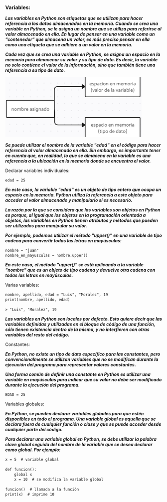 ### Variables:

___Las variables en Python son etiquetas que se utilizan para hacer referencia a los datos almacenados en la memoria. Cuando se crea una variable en Python, se le asigna un nombre que se utiliza para referirse al valor almacenado en ella. En lugar de pensar en una variable como un "contenedor" que almacena un valor, es más preciso pensar en ella como una etiqueta que se adhiere a un valor en la memoria.___


___Cada vez que se crea una variable en Python, se asigna un espacio en la memoria para almacenar su valor y su tipo de dato. Es decir, la variable no solo contiene el valor de la información, sino que también tiene una referencia a su tipo de dato.___




![Ejemplo de asignacion](../files/image.png)

___Se puede utilizar el nombre de la variable "edad" en el código para hacer referencia al valor almacenado en ella. Sin embargo, es importante tener en cuenta que, en realidad, lo que se almacena en la variable es una referencia a la ubicación en la memoria donde se encuentra el valor.___

Declarar variables individuales:

```
edad = 25
```

___En este caso, la variable "edad" es un objeto de tipo entero que ocupa un espacio en la memoria. Python utiliza la referencia a este objeto para acceder al valor almacenado y manipularlo si es necesario.___


___La razón por la que se considera que las variables son objetos en Python es porque, al igual que los objetos en la programación orientada a objetos, las variables en Python tienen atributos y métodos que pueden ser utilizados para manipular su valor.___


___Por ejemplo, podemos utilizar el método "upper()" en una variable de tipo cadena para convertir todas las letras en mayúsculas:___

```
nombre = "juan"
nombre_en_mayusculas = nombre.upper()
```

___En este caso, el método "upper()" se está aplicando a la variable "nombre" que es un objeto de tipo cadena y devuelve otra cadena con todas las letras en mayúsculas.___

Varias variables:

```
nombre, apellido, edad = "Luis", "Moralez", 19
print(nombre, apellido, edad)

> "Luis", "Moralez", 19
```

___Las variables en Python son locales por defecto. Esto quiere decir que las variables       definidas y utilizadas en el bloque de código de una función, sólo tienen existencia dentro de la misma, y no interfieren con otras variables del resto del código.___

Constantes:

___En Python, no existe un tipo de dato específico para las constantes, pero convencionalmente se utilizan variables que no se modifican durante la ejecución del programa para representar valores constantes.___

___Una forma común de definir una constante en Python es utilizar una variable en mayúsculas para indicar que su valor no debe ser modificado durante la ejecución del programa.___

```
EDAD = 25
```

Variables globales:

___En Python, se pueden declarar variables globales para que estén disponibles en todo el programa. Una variable global es aquella que se declara fuera de cualquier función o clase y que se puede acceder desde cualquier parte del código.___

___Para declarar una variable global en Python, se debe utilizar la palabra clave global seguida del nombre de la variable que se desea declarar como global. Por ejemplo:___

```
x = 5  # variable global

def funcion():
    global x
    x = 10  # se modifica la variable global

funcion()  # llamada a la función
print(x)  # imprime 10

```

